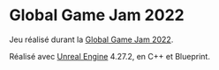 # Global Game Jam 2022

Jeu réalisé durant la [Global Game Jam 2022](https://globalgamejam.org/).

Réalisé avec [Unreal Engine](https://www.unrealengine.com/) 4.27.2, en C++ et Blueprint.
